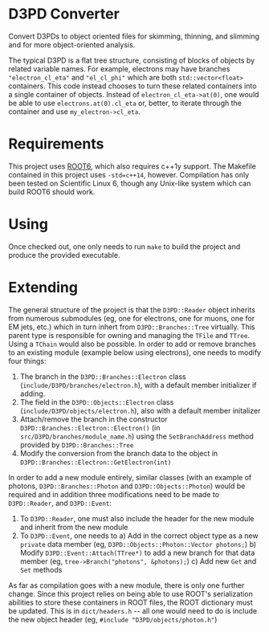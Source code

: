# D3PD Converter
Convert D3PDs to object oriented files for skimming, thinning, and slimming and for more object-oriented analysis.

The typical D3PD is a flat tree structure, consisting of blocks of objects by related variable names.  For example, electrons may have branches `"electron_cl_eta"` and `"el_cl_phi"` which are both `std::vector<float>` containers.  This code instead chooses to turn these related containers into a single container of objects.  Instead of `electron_cl_eta->at(0)`, one would be able to use `electrons.at(0).cl_eta` or, better, to iterate through the container and use `my_electron->cl_eta`.  

# Requirements
This project uses [ROOT6](http://root.cern.ch), which also requires c++1y support.  The Makefile contained in this project uses `-std=c++14`, however.  Compilation has only been tested on Scientific Linux 6, though any Unix-like system which can build ROOT6 should work.

# Using
Once checked out, one only needs to run `make` to build the project and produce the provided executable.  

# Extending
The general structure of the project is that the `D3PD::Reader` object inherits from numerous submodules (eg, one for electrons, one for muons, one for EM jets, etc.) which in turn inhert from `D3PD::Branches::Tree` virtually.  This parent type is responsible for owning and managing the `TFile` and `TTree`.  Using a `TChain` would also be possible.  In order to add or remove branches to an existing module (example below using electrons), one needs to modify four things:

1) The branch in the `D3PD::Branches::Electron` class (`include/D3PD/branches/electron.h`), with a default member initializer if adding.
2) The field in the `D3PD::Objects::Electron` class (`include/D3PD/objects/electron.h`), also with a default member initalizer
3) Attach/remove the branch in the constructor `D3PD::Branches::Electron::Electron()` (in `src/D3PD/branches/module_name.h`) using the `SetBranchAddress` method provided by `D3PD::Branches::Tree`
4) Modify the conversion from the branch data to the object in `D3PD::Branches::Electron::GetElectron(int)`

In order to add a new module entirely, similar classes (with an example of photons, `D3PD::Branches::Photon` and `D3PD::Objects::Photon`) would be required and in addition three modifications need to be made to `D3PD::Reader`, and `D3PD::Event`:

1) To `D3PD::Reader`, one must also include the header for the new module and inherit from the new module
2) To `D3PD::Event`, one needs to
   a) Add in the correct object type as a new `private` data member (eg, `D3PD::Objects::Photon::Vector photons;`)
   b) Modify `D3PD::Event::Attach(TTree*)` to add a new branch for that data member (eg, `tree->Branch("photons", &photons);`)
   c) Add new `Get` and `Set` methods

As far as compilation goes with a new module, there is only one further change.  Since this project relies on being able to use ROOT's serialization abilities to store these containers in ROOT files, the ROOT dictionary must be updated.  This is in `dict/headers.h` -- all one would need to do is include the new object header (eg, `#include "D3PD/objects/photon.h"`)
